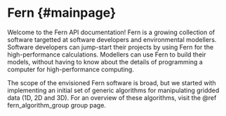 Fern {#mainpage}
====
Welcome to the Fern API documentation! Fern is a growing collection
of software targetted at software developers and environmental
modellers. Software developers can jump-start their projects by using Fern
for the high-performance calculations. Modellers can use Fern to build
their models, without having to know about the details of programming
a computer for high-performance computing.

The scope of the envisioned Fern software is broad, but we started with
implementing an initial set of generic algorithms for manipulating gridded
data (1D, 2D and 3D). For an overview of these algorithms, visit the
@ref fern_algorithm_group group page.

<!---
See also:

- @ref features
- @ref examples
-->
